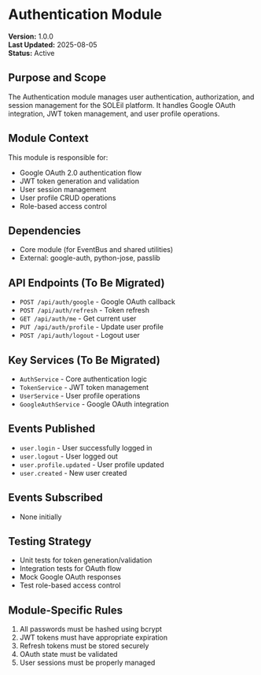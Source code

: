 # Authentication Module

**Version:** 1.0.0  
**Last Updated:** 2025-08-05  
**Status:** Active

## Purpose and Scope
The Authentication module manages user authentication, authorization, and session management for the SOLEil platform. It handles Google OAuth integration, JWT token management, and user profile operations.

## Module Context
This module is responsible for:
- Google OAuth 2.0 authentication flow
- JWT token generation and validation
- User session management
- User profile CRUD operations
- Role-based access control

## Dependencies
- Core module (for EventBus and shared utilities)
- External: google-auth, python-jose, passlib

## API Endpoints (To Be Migrated)
- `POST /api/auth/google` - Google OAuth callback
- `POST /api/auth/refresh` - Token refresh
- `GET /api/auth/me` - Get current user
- `PUT /api/auth/profile` - Update user profile
- `POST /api/auth/logout` - Logout user

## Key Services (To Be Migrated)
- `AuthService` - Core authentication logic
- `TokenService` - JWT token management
- `UserService` - User profile operations
- `GoogleAuthService` - Google OAuth integration

## Events Published
- `user.login` - User successfully logged in
- `user.logout` - User logged out
- `user.profile.updated` - User profile updated
- `user.created` - New user created

## Events Subscribed
- None initially

## Testing Strategy
- Unit tests for token generation/validation
- Integration tests for OAuth flow
- Mock Google OAuth responses
- Test role-based access control

## Module-Specific Rules
1. All passwords must be hashed using bcrypt
2. JWT tokens must have appropriate expiration
3. Refresh tokens must be stored securely
4. OAuth state must be validated
5. User sessions must be properly managed